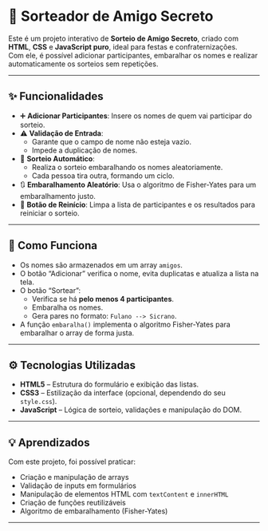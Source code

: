 # 🎁 Sorteador de Amigo Secreto

Este é um projeto interativo de **Sorteio de Amigo Secreto**, criado com **HTML**, **CSS** e **JavaScript puro**, ideal para festas e confraternizações.  
Com ele, é possível adicionar participantes, embaralhar os nomes e realizar automaticamente os sorteios sem repetições.

---

## ✨ Funcionalidades

- ➕ **Adicionar Participantes**: Insere os nomes de quem vai participar do sorteio.
- ⚠️ **Validação de Entrada**:
  - Garante que o campo de nome não esteja vazio.
  - Impede a duplicação de nomes.
- 🔄 **Sorteio Automático**:
  - Realiza o sorteio embaralhando os nomes aleatoriamente.
  - Cada pessoa tira outra, formando um ciclo.
- 🔃 **Embaralhamento Aleatório**: Usa o algoritmo de Fisher-Yates para um embaralhamento justo.
- 🧹 **Botão de Reinício**: Limpa a lista de participantes e os resultados para reiniciar o sorteio.

---

## 🧠 Como Funciona

- Os nomes são armazenados em um array `amigos`.
- O botão “Adicionar” verifica o nome, evita duplicatas e atualiza a lista na tela.
- O botão “Sortear”:
  - Verifica se há **pelo menos 4 participantes**.
  - Embaralha os nomes.
  - Gera pares no formato: `Fulano --> Sicrano`.
- A função `embaralha()` implementa o algoritmo Fisher-Yates para embaralhar o array de forma justa.

---

## ⚙️ Tecnologias Utilizadas

- **HTML5** – Estrutura do formulário e exibição das listas.
- **CSS3** – Estilização da interface (opcional, dependendo do seu `style.css`).
- **JavaScript** – Lógica de sorteio, validações e manipulação do DOM.

---

## 💡 Aprendizados

Com este projeto, foi possível praticar:

- Criação e manipulação de arrays
- Validação de inputs em formulários
- Manipulação de elementos HTML com `textContent` e `innerHTML`
- Criação de funções reutilizáveis
- Algoritmo de embaralhamento (Fisher-Yates)

---

